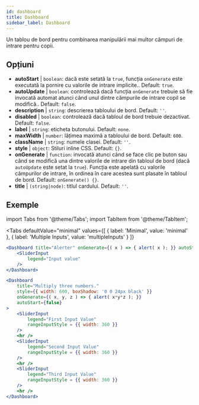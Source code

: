 ```yaml
--- 
id: dashboard 
title: Dashboard
sidebar_label: Dashboard 
---
```


Un tablou de bord pentru combinarea manipulării mai multor câmpuri de intrare pentru copii.

## Opțiuni

* __autoStart__ | `boolean`: dacă este setată la `true`, funcția `onGenerate` este executată la pornire cu valorile de intrare implicite.. Default: `true`.
* __autoUpdate__ | `boolean`: controlează dacă funcția `onGenerate` trebuie să fie invocată automat atunci când unul dintre câmpurile de intrare copil se modifică.. Default: `false`.
* __description__ | `string`: descrierea tabloului de bord. Default: `''`.
* __disabled__ | `boolean`: controlează dacă tabloul de bord trebuie dezactivat. Default: `false`.
* __label__ | `string`: eticheta butonului. Default: `none`.
* __maxWidth__ | `number`: lățimea maximă a tabloului de bord. Default: `600`.
* __className__ | `string`: numele clasei. Default: `''`.
* __style__ | `object`: Stiluri inline CSS. Default: `{}`.
* __onGenerate__ | `function`: invocată atunci când se face clic pe buton sau când se modifică una dintre valorile de intrare din tabloul de bord (dacă `autoUpdate` este setat la `true`). Funcția este apelată cu valorile câmpurilor de intrare, în ordinea în care acestea sunt plasate în tabloul de bord. Default: `onGenerate() {}`.
* __title__ | `(string|node)`: titlul cardului. Default: `''`.


## Exemple

import Tabs from '@theme/Tabs';
import TabItem from '@theme/TabItem';

<Tabs
    defaultValue="minimal"
    values={[
        { label: 'Minimal', value: 'minimal' },
        { label: 'Multiple Inputs', value: 'multipleInputs' }
    ]}
>

<TabItem value="minimal"> 

```jsx live
<Dashboard title="Alerter" onGenerate={( x ) => { alert( x ); }} autoStart={false} >
    <SliderInput
        legend="Input value"
    />
</Dashboard>
```

</TabItem>

<TabItem value="multipleInputs" > 

```jsx live
<Dashboard 
    title="Multiply three numbers."
    style={{ width: 600, boxShadow: '0 0 24px black' }}
    onGenerate={( x, y, z ) => { alert( x*y*z ); }} 
    autoStart={false} 
>
    <SliderInput
        legend="First Input Value"
        rangeInputStyle = {{ width: 360 }}
    />
    <hr />
    <SliderInput
        legend="Second Input Value"
        rangeInputStyle = {{ width: 360 }}
    />
    <hr />
    <SliderInput
        legend="Third Input Value"
        rangeInputStyle = {{ width: 360 }}
    />
    <hr />
</Dashboard>
```

</TabItem>

</Tabs>
